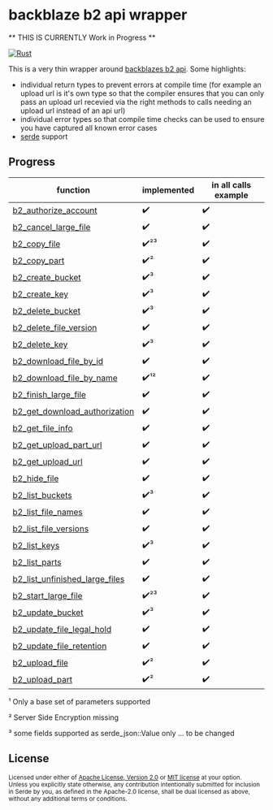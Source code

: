 # backblaze b2 api wrapper


** THIS IS CURRENTLY Work in Progress **



[![Rust](https://github.com/Tomok/rust_backblaze_b2_api_async_plain/actions/workflows/rust.yml/badge.svg)](https://github.com/Tomok/rust_backblaze_b2_api_async_plain/actions/workflows/rust.yml)

This is a very thin wrapper around [backblazes b2 api](https://www.backblaze.com/b2/docs/).
Some highlights:
* individual return types to prevent errors at compile time (for example an upload url is it's own type so that the compiler ensures that you can only pass an upload url recevied via the right methods to calls needing an upload url instead of an api url)
* individual error types so that compile time checks can be used to ensure you have captured all known error cases
* [serde](https://serde.rs) support

## Progress
| function  | implemented  | in all calls example  |
|---|---|---|
|[b2_authorize_account](https://www.backblaze.com/b2/docs/b2_authorize_account.html)|✔️|✔️|
|[b2_cancel_large_file](https://www.backblaze.com/b2/docs/b2_cancel_large_file.html)|✔️|✔️|
|[b2_copy_file](https://www.backblaze.com/b2/docs/b2_copy_file.html)|✔️²³|✔️|
|[b2_copy_part](https://www.backblaze.com/b2/docs/b2_copy_part.html)|✔️²|✔️|
|[b2_create_bucket](https://www.backblaze.com/b2/docs/b2_create_bucket.html)|✔️³|✔️|
|[b2_create_key](https://www.backblaze.com/b2/docs/b2_create_key.html)|✔️³|✔️|
|[b2_delete_bucket](https://www.backblaze.com/b2/docs/b2_delete_bucket.html)|✔️³|✔️|
|[b2_delete_file_version](https://www.backblaze.com/b2/docs/b2_delete_file_version.html)|✔️|✔️|
|[b2_delete_key](https://www.backblaze.com/b2/docs/b2_delete_key.html)|✔️³|✔️|
|[b2_download_file_by_id](https://www.backblaze.com/b2/docs/b2_download_file_by_id.html)|✔️|✔️|
|[b2_download_file_by_name](https://www.backblaze.com/b2/docs/b2_download_file_by_name.html)|✔️¹²|✔️|
|[b2_finish_large_file](https://www.backblaze.com/b2/docs/b2_finish_large_file.html)|✔️|✔️|
|[b2_get_download_authorization](https://www.backblaze.com/b2/docs/b2_get_download_authorization.html)|✔️|✔️|
|[b2_get_file_info](https://www.backblaze.com/b2/docs/b2_get_file_info.html)|✔️|✔️|
|[b2_get_upload_part_url](https://www.backblaze.com/b2/docs/b2_get_upload_part_url.html)|✔️|✔️|
|[b2_get_upload_url](https://www.backblaze.com/b2/docs/b2_get_upload_url.html)|✔️|✔️|
|[b2_hide_file](https://www.backblaze.com/b2/docs/b2_hide_file.html)|✔️|✔️|
|[b2_list_buckets](https://www.backblaze.com/b2/docs/b2_list_buckets.html)|✔️³|✔️|
|[b2_list_file_names](https://www.backblaze.com/b2/docs/b2_list_file_names.html)|✔️|✔️|
|[b2_list_file_versions](https://www.backblaze.com/b2/docs/b2_list_file_versions.html)|✔️|✔️|
|[b2_list_keys](https://www.backblaze.com/b2/docs/b2_list_keys.html)|✔️³|✔️|
|[b2_list_parts](https://www.backblaze.com/b2/docs/b2_list_parts.html)|✔️|✔️|
|[b2_list_unfinished_large_files](https://www.backblaze.com/b2/docs/b2_list_unfinished_large_files.html)|✔️|✔️|
|[b2_start_large_file](https://www.backblaze.com/b2/docs/b2_start_large_file.html)|✔️²³|✔️|
|[b2_update_bucket](https://www.backblaze.com/b2/docs/b2_update_bucket.html)|✔️³|✔️|
|[b2_update_file_legal_hold](https://www.backblaze.com/b2/docs/b2_update_file_legal_hold.html)|✔️|✔️|
|[b2_update_file_retention](https://www.backblaze.com/b2/docs/b2_update_file_retention.html)|✔️|✔️|
|[b2_upload_file](https://www.backblaze.com/b2/docs/b2_upload_file.html)|✔️²|✔️|
|[b2_upload_part](https://www.backblaze.com/b2/docs/b2_upload_part.html)|✔️²|✔️|
 
 ¹ Only a base set of parameters supported

 ² Server Side Encryption missing
 
 ³ some fields supported as serde_json::Value only ... to be changed
 
## License

<sup>
Licensed under either of <a href="LICENSE-APACHE">Apache License, Version
2.0</a> or <a href="LICENSE-MIT">MIT license</a> at your option.
</sup>

<br>

<sub>
Unless you explicitly state otherwise, any contribution intentionally submitted
for inclusion in Serde by you, as defined in the Apache-2.0 license, shall be
dual licensed as above, without any additional terms or conditions.
</sub>
